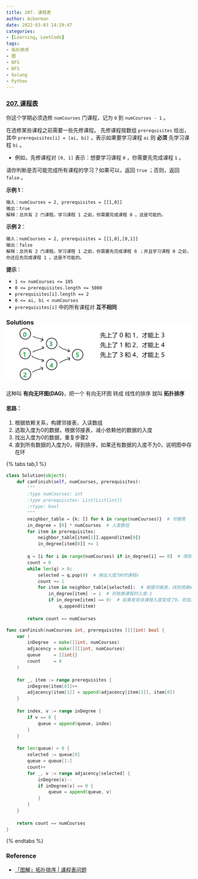 ```yaml
---
title: 207. 课程表
author: Ackerman
date: 2022-03-03 14:29:47
categories:
- [Learning, LeetCode]
tags:
- 拓扑排序
- 图
- BFS
- DFS
- Golang
- Python
---
```


### [207. 课程表](https://leetcode-cn.com/problems/course-schedule/)

你这个学期必须选修 `numCourses` 门课程，记为 `0` 到 `numCourses - 1` 。

在选修某些课程之前需要一些先修课程。 先修课程按数组 `prerequisites` 给出，其中 `prerequisites[i] = [ai, bi]` ，表示如果要学习课程 `ai` 则 **必须** 先学习课程 `bi` 。

- 例如，先修课程对 `[0, 1]` 表示：想要学习课程 `0` ，你需要先完成课程 `1` 。

请你判断是否可能完成所有课程的学习？如果可以，返回 `true` ；否则，返回 `false` 。

<!-- more -->

**示例 1**：

```
输入：numCourses = 2, prerequisites = [[1,0]]
输出：true
解释：总共有 2 门课程。学习课程 1 之前，你需要完成课程 0 。这是可能的。
```

**示例 2**：

```
输入：numCourses = 2, prerequisites = [[1,0],[0,1]]
输出：false
解释：总共有 2 门课程。学习课程 1 之前，你需要先完成课程 0 ；并且学习课程 0 之前，你还应先完成课程 1 。这是不可能的。
```

 

**提示**：

- `1 <= numCourses <= 105`
- `0 <= prerequisites.length <= 5000`
- `prerequisites[i].length == 2`
- `0 <= ai, bi < numCourses`
- `prerequisites[i]` 中的所有课程对 **互不相同**



### Solutions![微信截图_20200517052852.png](207.course-schedule/de601db5bd50985014c7a6b89bca8aa231614b4ba423620dd2e31993c75a9137-微信截图_20200517052852.png)

这种叫 **有向无环图(DAG)**，把一个 有向无环图 转成 线性的排序 就叫 **拓扑排序**

#### 思路：

1. 根据依赖关系，构建邻接表，入读数组
2. 选取入度为0的数据，根据邻接表，减小依赖他的数据的入度
3. 找出入度为0的数据，重复步骤2
4. 直到所有数据的入度为0，得到排序，如果还有数据的入度不为0，说明图中存在环



{% tabs  tab,1 %}

<!--tab Python-->

```python
class Solution(object):
    def canFinish(self, numCourses, prerequisites):
        """
        :type numCourses: int
        :type prerequisites: List[List[int]]
        :rtype: bool
        """
        neighbor_table = {k: [] for k in range(numCourses)}  # 邻接表
        in_degree = [0] * numCourses  # 入度数组
        for item in prerequisites:
            neighbor_table[item[1]].append(item[0])
            in_degree[item[0]] += 1

        q = [i for i in range(numCourses) if in_degree[i] == 0]  # 得到入度为0的队列
        count = 0
        while len(q) > 0:
            selected = q.pop(0)  # 弹出入度为0的课程x
            count += 1
            for item in neighbor_table[selected]:  # 根据邻接表，找到依赖x的课程
                in_degree[item] -= 1  # 将依赖课程的入度-1
                if in_degree[item] == 0:  # 如果发现该课程入度变成了0，则加入队列
                    q.append(item)

        return count == numCourses
```

<!--endtab-->

<!--tab Golang-->

```go
func canFinish(numCourses int, prerequisites [][]int) bool {
    var (
        inDegree  = make([]int, numCourses)
        adjacency = make([][]int, numCourses)
        queue     = []int{}
        count     = 0
    )

    for _, item := range prerequisites {
        inDegree[item[0]]++
        adjacency[item[1]] = append(adjacency[item[1]], item[0])
    }

    for index, v := range inDegree {
        if v == 0 {
            queue = append(queue, index)
        }
    }

    for len(queue) > 0 {
        selected := queue[0]
        queue = queue[1:]
        count++
        for _, v := range adjacency[selected] {
            inDegree[v]--
            if inDegree[v] == 0 {
                queue = append(queue, v)
            }
        }
    }

    return count == numCourses
}
```

<!--endtab-->

{% endtabs %}



### Reference

- [「图解」拓扑排序 | 课程表问题](https://leetcode-cn.com/problems/course-schedule/solution/bao-mu-shi-ti-jie-shou-ba-shou-da-tong-tuo-bu-pai-/)
